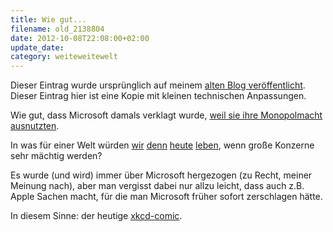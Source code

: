 ```yaml
---
title: Wie gut...
filename: old_2138804
date: 2012-10-08T22:08:00+02:00
update_date:
category: weiteweitewelt
---
```

Dieser Eintrag wurde ursprünglich auf meinem [alten Blog veröffentlicht](https://stu.blogger.de/stories/2138804/). Dieser Eintrag hier ist eine Kopie mit kleinen technischen Anpassungen.

Wie gut, dass Microsoft damals verklagt wurde, [weil sie ihre Monopolmacht ausnutzten](http://de.wikipedia.org/wiki/Microsoft#Antitrust-Klage_und_drohende_Spaltung).

In was für einer Welt würden [wir](http://de.wikipedia.org/wiki/App_Store#Kritik) [denn](http://de.wikipedia.org/wiki/Google_Inc.#Datenschutzproblematik_-_Google_Search.2C_Cookies) [heute](http://www.nytimes.com/2009/07/18/technology/companies/18amazon.html?_r=3&) [leben](http://de.wikipedia.org/wiki/Facebook#Kritik), wenn große Konzerne sehr mächtig werden?

Es wurde (und wird) immer über Microsoft hergezogen (zu Recht, meiner Meinung nach), aber man vergisst dabei nur allzu leicht, dass auch z.B. Apple Sachen macht, für die man Microsoft früher sofort zerschlagen hätte.

In diesem Sinne: der heutige [xkcd-comic](http://xkcd.com/1118/).
